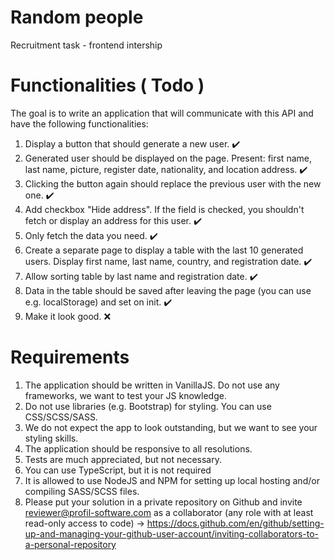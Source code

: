 # Random people

Recruitment task - frontend intership

# Functionalities ( Todo )

The goal is to write an application that will communicate with this API and have the following functionalities:

1. Display a button that should generate a new user. ✔️
2. Generated user should be displayed on the page. Present: first name, last name, picture, register date, nationality, and location address. ✔️
3. Clicking the button again should replace the previous user with the new one. ✔️
4. Add checkbox "Hide address". If the field is checked, you shouldn't fetch or display an address for this user. ✔️
5. Only fetch the data you need. ✔️
6. Create a separate page to display a table with the last 10 generated users. Display first name, last name, country, and registration date. ✔️
7. Allow sorting table by last name and registration date. ✔️
8. Data in the table should be saved after leaving the page (you can use e.g. localStorage) and set on init. ✔️
9. Make it look good. ❌

# Requirements

1. The application should be written in VanillaJS. Do not use any frameworks, we want to test your JS knowledge.
2. Do not use libraries (e.g. Bootstrap) for styling. You can use CSS/SCSS/SASS.
3. We do not expect the app to look outstanding, but we want to see your styling skills.
4. The application should be responsive to all resolutions.
5. Tests are much appreciated, but not necessary.
6. You can use TypeScript, but it is not required
7. It is allowed to use NodeJS and NPM for setting up local hosting and/or compiling SASS/SCSS files.
8. Please put your solution in a private repository on Github and invite reviewer@profil-software.com as a collaborator (any role with at least read-only access to code) -> https://docs.github.com/en/github/setting-up-and-managing-your-github-user-account/inviting-collaborators-to-a-personal-repository
